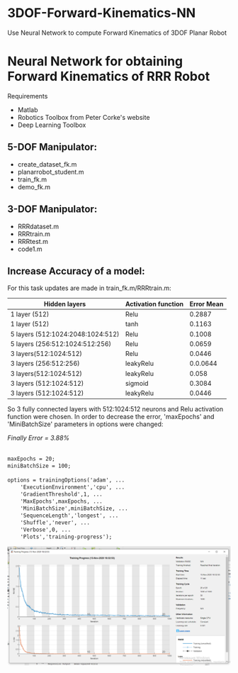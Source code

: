 # 3DOF-Forward-Kinematics-NN
Use Neural Network to compute Forward Kinematics of 3DOF Planar Robot

# Neural Network for obtaining Forward Kinematics of RRR Robot

Requirements
* Matlab
* Robotics Toolbox from Peter Corke's website
* Deep Learning Toolbox

## 5-DOF Manipulator:
* create_dataset_fk.m
* planarrobot_student.m
* train_fk.m
* demo_fk.m

##  3-DOF Manipulator:

* RRRdataset.m
* RRRtrain.m
* RRRtest.m
* code1.m



## Increase Accuracy of a model:

For this task updates are made in train_fk.m/RRRtrain.m:

| Hidden layers| Activation function | Error Mean |
| -------------| -------------       |------------|
| 1 layer (512) | Relu  | 0.2887 |
| 1 layer (512) | tanh | 0.1163 |
| 5 layers (512:1024:2048:1024:512)| Relu| 0.1008|
| 5 layers (256:512:1024:512:256)| Relu| 0.0659|
| 3 layers(512:1024:512)| Relu| 0.0446|
| 3 layers (256:512:256)| leakyRelu| 0.0.0644|
| 3 layers(512:1024:512)| leakyRelu |0.058|
| 3 layers (512:1024:512)| sigmoid| 0.3084|
| 3 layers (512:1024:512)| leakyRelu | 0.0446|

So 3 fully connected layers with 512:1024:512  neurons and Relu activation function were chosen.
In order to decrease the error, 'maxEpochs' and 'MiniBatchSize' parameters in options were changed:

*Finally Error = 3.88%*

```

maxEpochs = 20;
miniBatchSize = 100;

options = trainingOptions('adam', ...
    'ExecutionEnvironment','cpu', ...
    'GradientThreshold',1, ...
    'MaxEpochs',maxEpochs, ...
    'MiniBatchSize',miniBatchSize, ...
    'SequenceLength','longest', ...
    'Shuffle','never', ...
    'Verbose',0, ...
    'Plots','training-progress');
```

![Image 1](fl32.PNG)
